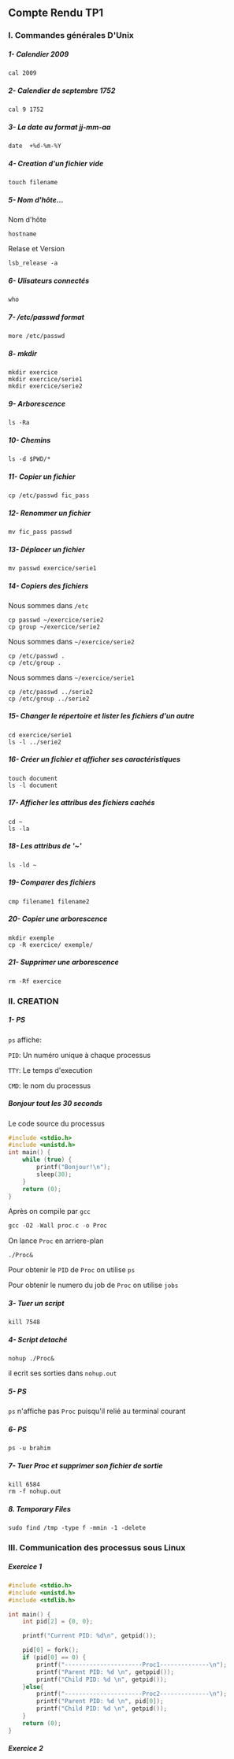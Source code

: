 ## Compte Rendu TP1

### I. Commandes générales D'Unix

##### 1- Calendier 2009
```Unix
cal 2009
```

##### 2- Calendier de septembre 1752
```Unix
cal 9 1752
```

##### 3- La date au format jj-mm-aa
```Unix
date  +%d-%m-%Y
```

##### 4- Creation d'un fichier vide
```Unix
touch filename
```

##### 5- Nom d'hôte...
Nom d'hôte
```Unix
hostname
```
Relase et Version
```
lsb_release -a 
```

##### 6- Ulisateurs connectés
```Unix
who
```

##### 7- /etc/passwd format
```Unix
more /etc/passwd
```

##### 8- mkdir
```Unix
mkdir exercice
mkdir exercice/serie1
mkdir exercice/serie2
```

##### 9- Arborescence
```Unix
ls -Ra 
```

##### 10- Chemins
```Unix
ls -d $PWD/* 
```

##### 11- Copier un fichier
```Unix
cp /etc/passwd fic_pass
```

##### 12- Renommer un fichier
```Unix
mv fic_pass passwd
```


##### 13- Déplacer un fichier
```Unix
mv passwd exercice/serie1
```

##### 14- Copiers des fichiers
Nous sommes dans `/etc`
```Unix
cp passwd ~/exercice/serie2
cp group ~/exercice/serie2
```

Nous sommes dans `~/exercice/serie2`
```Unix
cp /etc/passwd .
cp /etc/group .
```
Nous sommes dans `~/exercice/serie1`
```Unix
cp /etc/passwd ../serie2
cp /etc/group ../serie2
```

##### 15- Changer le répertoire et lister les fichiers d'un autre
```Unix
cd exercice/serie1
ls -l ../serie2
```

##### 16- Créer un fichier et afficher ses caractéristiques
```
touch document
ls -l document
```

##### 17- Afficher les attribus des fichiers cachés
```
cd ~
ls -la
```

##### 18- Les attribus de '~'
```
ls -ld ~
```

##### 19- Comparer des fichiers
```
cmp filename1 filename2
```

##### 20- Copier une arborescence
```
mkdir exemple
cp -R exercice/ exemple/
```

##### 21- Supprimer une arborescence
```
rm -Rf exercice
```

### II. CREATION 
##### 1- PS
`ps` affiche:

`PID`: Un numéro unique à chaque processus

`TTY`: Le temps d'execution

`CMD`: le nom du processus 

##### Bonjour tout les 30 seconds
Le code source du processus
```c++
#include <stdio.h>
#include <unistd.h>
int	main() {	
	while (true) {
		printf("Bonjour!\n");
		sleep(30);	
	}
	return (0);
}
```
Après on compile par `gcc`
```c
gcc -O2 -Wall proc.c -o Proc
```
On lance `Proc` en arriere-plan
```
./Proc&
```
Pour obtenir le `PID` de `Proc` on utilise `ps`

Pour obtenir le numero du job de `Proc` on utilise `jobs`

##### 3- Tuer un script
```
kill 7548
```

##### 4- Script detaché
```
nohup ./Proc&
```
il ecrit ses sorties dans `nohup.out`

##### 5- PS
`ps` n'affiche pas `Proc` puisqu'il relié au terminal courant

##### 6- PS
```
ps -u brahim
```

##### 7- Tuer Proc et supprimer son fichier de sortie
```
kill 6584
rm -f nohup.out
```

##### 8. Temporary Files
```
sudo find /tmp -type f -mmin -1 -delete
```

### III. Communication des processus sous Linux
##### Exercice 1
```c++
#include <stdio.h>
#include <unistd.h>
#include <stdlib.h>

int	main() {
    int	pid[2] = {0, 0};

    printf("Current PID: %d\n", getpid());

    pid[0] = fork();
    if (pid[0] == 0) {
        printf("----------------------Proc1--------------\n");
        printf("Parent PID: %d \n", getppid());
        printf("Child PID: %d \n", getpid());
    }else{
        printf("----------------------Proc2--------------\n");
        printf("Parent PID: %d \n", pid[0]);
        printf("Child PID: %d \n", getpid());
    }
    return (0);
}
```

##### Exercice 2